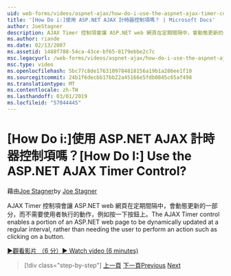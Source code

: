 ```yaml
---
uid: web-forms/videos/aspnet-ajax/how-do-i-use-the-aspnet-ajax-timer-control
title: '[How Do i:]使用 ASP.NET AJAX 計時器控制項嗎？ | Microsoft Docs'
author: JoeStagner
description: AJAX Timer 控制項會讓 ASP.NET web 網頁在定期間隔中，會動態更新的一部分，而不需要使用者執行...
ms.author: riande
ms.date: 02/13/2007
ms.assetid: 1488f788-54ca-43ce-bf65-8179ebbe2c7c
msc.legacyurl: /web-forms/videos/aspnet-ajax/how-do-i-use-the-aspnet-ajax-timer-control
msc.type: video
ms.openlocfilehash: 5bc77c8de1763109784818156a19b1a286ee1f10
ms.sourcegitcommit: 24b1f6decbb17bb22a45166e5fdb0845c65af498
ms.translationtype: MT
ms.contentlocale: zh-TW
ms.lasthandoff: 03/01/2019
ms.locfileid: "57044445"
---
```

<a name="how-do-i-use-the-aspnet-ajax-timer-control"></a><span data-ttu-id="e242d-104">[How Do i:]使用 ASP.NET AJAX 計時器控制項嗎？</span><span class="sxs-lookup"><span data-stu-id="e242d-104">[How Do I:] Use the ASP.NET AJAX Timer Control?</span></span>
====================
<span data-ttu-id="e242d-105">藉由[Joe Stagner](https://github.com/JoeStagner)</span><span class="sxs-lookup"><span data-stu-id="e242d-105">by [Joe Stagner](https://github.com/JoeStagner)</span></span>

<span data-ttu-id="e242d-106">AJAX Timer 控制項會讓 ASP.NET web 網頁在定期間隔中，會動態更新的一部分，而不需要使用者執行的動作，例如按一下按鈕上。</span><span class="sxs-lookup"><span data-stu-id="e242d-106">The AJAX Timer control enables a portion of an ASP.NET web page to be dynamically updated at a regular interval, rather than needing the user to perform an action such as clicking on a button.</span></span>

[<span data-ttu-id="e242d-107">&#9654;觀看影片 （6 分）</span><span class="sxs-lookup"><span data-stu-id="e242d-107">&#9654; Watch video (6 minutes)</span></span>](https://channel9.msdn.com/Blogs/ASP-NET-Site-Videos/how-do-i-use-the-aspnet-ajax-timer-control)

> [!div class="step-by-step"]
> <span data-ttu-id="e242d-108">[上一頁](how-do-i-use-the-aspnet-ajax-roundedcorners-extender.md)
> [下一頁](how-do-i-implement-the-predictive-fetch-pattern-for-ajax.md)</span><span class="sxs-lookup"><span data-stu-id="e242d-108">[Previous](how-do-i-use-the-aspnet-ajax-roundedcorners-extender.md)
[Next](how-do-i-implement-the-predictive-fetch-pattern-for-ajax.md)</span></span>

